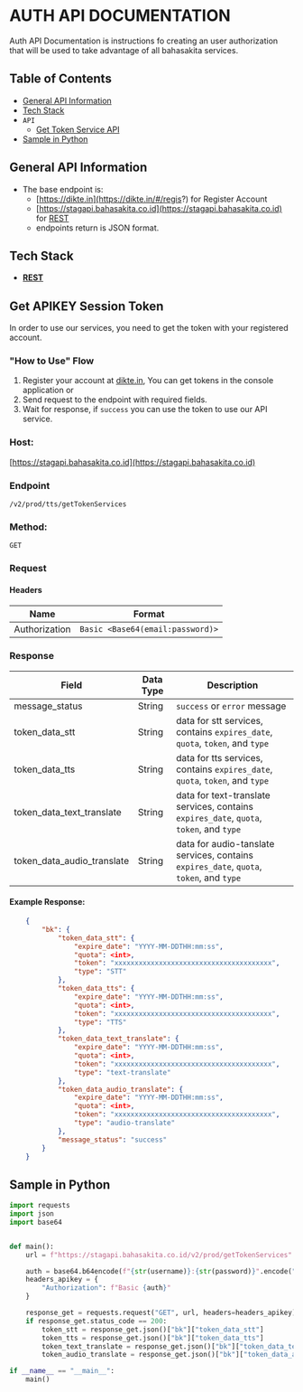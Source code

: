 
# AUTH API DOCUMENTATION
Auth API Documentation is instructions fo creating an user authorization that will be used to take advantage of all bahasakita services.

## **Table of Contents**
  - [General API Information](##general-api-information)
  - [Tech Stack](##tech-stack)
  - `API`
    - [Get Token Service API](##get-token-api)
  - [Sample in Python](##sample-in-python)
  
## **General API Information**
  - The base endpoint is: 
    - [https://dikte.in](https://dikte.in/#/regis?) for Register Account
    - [https://stagapi.bahasakita.co.id](https://stagapi.bahasakita.co.id) for [REST](https://restfulapi.net/)
    - endpoints return is JSON format.

## **Tech Stack**
  - **[REST](https://restfulapi.net/)**

## **Get APIKEY Session Token**
  In order to use our services, you need to get the token with your registered account.

### **"How to Use" Flow**
  1. Register your account at [dikte.in](https://dikte.in/#/regis?), You can get tokens in the console application or
  2. Send request to the endpoint with required fields. 
  3. Wait for response, if `success` you can use the token to use our API service.

### **Host:**
  [https://stagapi.bahasakita.co.id](https://stagapi.bahasakita.co.id)

### **Endpoint**
  `/v2/prod/tts/getTokenServices`

### **Method:**
  `GET`

### **Request**
#### **Headers**
  | Name | Format |
  | ------ | ------ |
  | Authorization | `Basic <Base64(email:password)>` |

### **Response**
  | Field | Data Type | Description |
  | ------ | ------ | ------ |
  | message_status | String | `success` or `error` message|
  | token_data_stt | String | data for stt services, contains `expires_date`, `quota`, `token`, and `type` |
  | token_data_tts | String | data for tts services, contains `expires_date`, `quota`, `token`, and `type` |
  | token_data_text_translate | String | data for text-translate services, contains `expires_date`, `quota`, `token`, and `type` |
  | token_data_audio_translate | String | data for audio-tanslate services, contains `expires_date`, `quota`, `token`, and `type` |

#### **Example Response:**
```json
    {
        "bk": {
            "token_data_stt": {
                "expire_date": "YYYY-MM-DDTHH:mm:ss",
                "quota": <int>,
                "token": "xxxxxxxxxxxxxxxxxxxxxxxxxxxxxxxxxxxxxxx",
                "type": "STT"
            },
            "token_data_tts": {
                "expire_date": "YYYY-MM-DDTHH:mm:ss",
                "quota": <int>,
                "token": "xxxxxxxxxxxxxxxxxxxxxxxxxxxxxxxxxxxxxxx",
                "type": "TTS"
            },
            "token_data_text_translate": {
                "expire_date": "YYYY-MM-DDTHH:mm:ss",
                "quota": <int>,
                "token": "xxxxxxxxxxxxxxxxxxxxxxxxxxxxxxxxxxxxxxx",
                "type": "text-translate"
            },
            "token_data_audio_translate": {
                "expire_date": "YYYY-MM-DDTHH:mm:ss",
                "quota": <int>,
                "token": "xxxxxxxxxxxxxxxxxxxxxxxxxxxxxxxxxxxxxxx",
                "type": "audio-translate"
            },
            "message_status": "success"
        }
    }
```

## **Sample in Python**
```python
import requests
import json
import base64


def main():
    url = f"https://stagapi.bahasakita.co.id/v2/prod/getTokenServices"

    auth = base64.b64encode(f"{str(username)}:{str(password)}".encode("utf-8")).decode("ascii")
    headers_apikey = {
        "Authorization": f"Basic {auth}"
    }

    response_get = requests.request("GET", url, headers=headers_apikey)
    if response_get.status_code == 200:
        token_stt = response_get.json()["bk"]["token_data_stt"]
        token_tts = response_get.json()["bk"]["token_data_tts"]
        token_text_translate = response_get.json()["bk"]["token_data_text_translate"]
        token_audio_translate = response_get.json()["bk"]["token_data_audio_translate"]

if __name__ == "__main__":
    main()
```